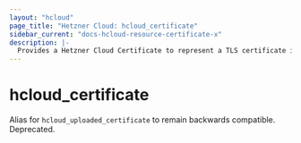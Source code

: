 ```yaml
---
layout: "hcloud"
page_title: "Hetzner Cloud: hcloud_certificate"
sidebar_current: "docs-hcloud-resource-certificate-x"
description: |-
  Provides a Hetzner Cloud Certificate to represent a TLS certificate in the Hetzner Cloud.
---
```


# hcloud_certificate

Alias for `hcloud_uploaded_certificate` to remain backwards compatible.
Deprecated.
